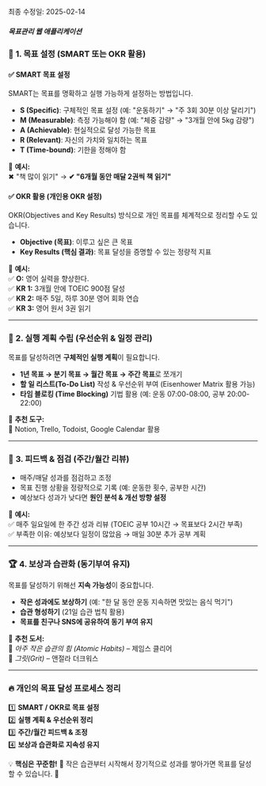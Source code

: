 최종 수정일: 2025-02-14
##### 목표관리 웹 애플리케이션
### 🎯 **1. 목표 설정 (SMART 또는 OKR 활용)**

#### ✅ **SMART 목표 설정**

SMART는 목표를 명확하고 실행 가능하게 설정하는 방법입니다.

- **S (Specific)**: 구체적인 목표 설정 (예: "운동하기" → "주 3회 30분 이상 달리기")
- **M (Measurable)**: 측정 가능해야 함 (예: "체중 감량" → "3개월 안에 5kg 감량")
- **A (Achievable)**: 현실적으로 달성 가능한 목표
- **R (Relevant)**: 자신의 가치와 일치하는 목표
- **T (Time-bound)**: 기한을 정해야 함

🔹 **예시:**  
✖ "책 많이 읽기" → **✔ "6개월 동안 매달 2권씩 책 읽기"**

#### ✅ **OKR 활용 (개인용 OKR 설정)**

OKR(Objectives and Key Results) 방식으로 개인 목표를 체계적으로 정리할 수도 있습니다.

- **Objective (목표)**: 이루고 싶은 큰 목표
- **Key Results (핵심 결과)**: 목표 달성을 증명할 수 있는 정량적 지표

🔹 **예시:**  
✅ **O:** 영어 실력을 향상한다.  
✅ **KR 1:** 3개월 안에 TOEIC 900점 달성  
✅ **KR 2:** 매주 5일, 하루 30분 영어 회화 연습  
✅ **KR 3:** 영어 원서 3권 읽기

---

### 📅 **2. 실행 계획 수립 (우선순위 & 일정 관리)**

목표를 달성하려면 **구체적인 실행 계획**이 필요합니다.

- **1년 목표 → 분기 목표 → 월간 목표 → 주간 목표**로 쪼개기
- **할 일 리스트(To-Do List)** 작성 & 우선순위 부여 (Eisenhower Matrix 활용 가능)
- **타임 블로킹 (Time Blocking)** 기법 활용 (예: 운동 07:00-08:00, 공부 20:00-22:00)

🔹 **추천 도구:**  
📌 Notion, Trello, Todoist, Google Calendar 활용

---

### 🔄 **3. 피드백 & 점검 (주간/월간 리뷰)**

- 매주/매달 성과를 점검하고 조정
- 목표 진행 상황을 정량적으로 기록 (예: 운동한 횟수, 공부한 시간)
- 예상보다 성과가 낮다면 **원인 분석 & 개선 방향 설정**

🔹 **예시:**  
✅ 매주 일요일에 한 주간 성과 리뷰 (TOEIC 공부 10시간 → 목표보다 2시간 부족)  
✅ 부족한 이유: 예상보다 일정이 많았음 → 매일 30분 추가 공부 계획

---

### 🏆 **4. 보상과 습관화 (동기부여 유지)**

목표를 달성하기 위해선 **지속 가능성**이 중요합니다.

- **작은 성과에도 보상하기** (예: "한 달 동안 운동 지속하면 맛있는 음식 먹기")
- **습관 형성하기** (21일 습관 법칙 활용)
- **목표를 친구나 SNS에 공유하여 동기 부여 유지**

🔹 **추천 도서:**  
📖 _아주 작은 습관의 힘 (Atomic Habits)_ – 제임스 클리어  
📖 _그릿(Grit)_ – 앤절라 더크워스

---

### 🔥 **개인의 목표 달성 프로세스 정리**

1️⃣ **SMART / OKR로 목표 설정**  
2️⃣ **실행 계획 & 우선순위 정리**  
3️⃣ **주간/월간 피드백 & 조정**  
4️⃣ **보상과 습관화로 지속성 유지**

💡 **핵심은 꾸준함!** 🎯 작은 습관부터 시작해서 장기적으로 성과를 쌓아가면 목표를 달성할 수 있습니다. 🚀